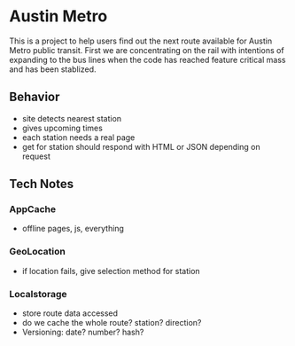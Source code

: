 # Austin Metro
This is a project to help users find out the next route available for Austin Metro public transit. First we are concentrating on the rail with intentions of expanding to the bus lines when the code has reached feature critical mass and has been stablized.

## Behavior
- site detects nearest station
- gives upcoming times
- each station needs a real page
- get for station should respond with HTML or JSON depending on request

## Tech Notes
### AppCache
- offline pages, js, everything

### GeoLocation
- if location fails, give selection method for station

### Localstorage
- store route data accessed
- do we cache the whole route? station? direction?
- Versioning: date? number? hash?